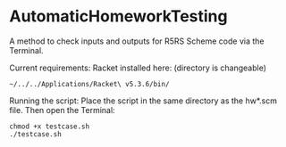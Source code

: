 AutomaticHomeworkTesting
========================

A method to check inputs and outputs for R5RS Scheme code via the Terminal.

Current requirements: Racket installed here: (directory is changeable)

    ~/../../Applications/Racket\ v5.3.6/bin/
    
Running the script:
Place the script in the same directory as the hw*.scm file. Then open the Terminal:

    chmod +x testcase.sh
    ./testcase.sh
